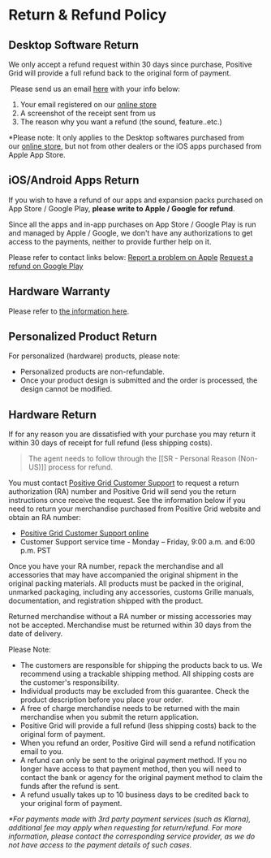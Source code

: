 # Return & Refund Policy
## Desktop Software Return

We only accept a refund request within 30 days since purchase, Positive Grid will provide a full refund back to the original form of payment.

 Please send us an email [here](https://help.positivegrid.com/hc/en-us/requests/new) with your info below:

1. Your email registered on our [online store](https://store.positivegrid.com/) 
2. A screenshot of the receipt sent from us
3. The reason why you want a refund (the sound, feature..etc.)

*Please note: It only applies to the Desktop softwares purchased from our [online store](https://store.positivegrid.com/), but not from other dealers or the iOS apps purchased from Apple App Store. 


## iOS/Android Apps Return

If you wish to have a refund of our apps and expansion packs purchased on App Store / Google Play, **please write to Apple / Google for** **refund**.

Since all the apps and in-app purchases on App Store / Google Play is run and managed by Apple / Google, we don't have any authorizations to get access to the payments, neither to provide further help on it.

Please refer to contact links below:
[Report a problem on Apple](https://reportaproblem.apple.com/)
[Request a refund on Google Play](https://support.google.com/googleplay/answer/2479637?hl=en)


## Hardware Warranty

Please refer to [the information here](https://help.positivegrid.com/hc/en-us/articles/214224126-Positive-Grid-Product-Warranty).

## Personalized Product Return

For personalized (hardware) products, please note:

-   Personalized products are non-refundable.
-   Once your product design is submitted and the order is processed, the design cannot be modified.

## Hardware Return

If for any reason you are dissatisfied with your purchase you may return it within 30 days of receipt for full refund (less shipping costs).

>  The agent needs to follow through the [[SR - Personal Reason (Non-US)]] process for refund.

You must contact [Positive Grid Customer Support](https://help.positivegrid.com/hc/en-us/requests/new) to request a return authorization (RA) number and Positive Grid will send you the return instructions once receive the request. See the information below if you need to return your merchandise purchased from Positive Grid website and obtain an RA number:

-   [Positive Grid Customer Support online](https://help.positivegrid.com/hc/en-us/requests/new)
-   Customer Support service time - Monday – Friday, 9:00 a.m. and 6:00 p.m. PST

Once you have your RA number, repack the merchandise and all accessories that may have accompanied the original shipment in the original packing materials. All products must be packed in the original, unmarked packaging, including any accessories, customs Grille manuals, documentation, and registration shipped with the product.

Returned merchandise without a RA number or missing accessories may not be accepted. Merchandise must be returned within 30 days from the date of delivery.

Please Note:

-   The customers are responsible for shipping the products back to us. We recommend using a trackable shipping method. All shipping costs are the customer's responsibility. 
-   Individual products may be excluded from this guarantee. Check the product description before you place your order.
-   A free of charge merchandise needs to be returned with the main merchandise when you submit the return application.
-   Positive Grid will provide a full refund (less shipping costs) back to the original form of payment.
-   When you refund an order, Positive Gird will send a refund notification email to you.
-   A refund can only be sent to the original payment method. If you no longer have access to that payment method, then you will need to contact the bank or agency for the original payment method to claim the funds after the refund is sent.
-   A refund usually takes up to 10 business days to be credited back to your original form of payment.

_*For payments made with 3rd party payment services (such as Klarna), additional fee may apply when requesting for return/refund. For more information, please contact the corresponding service provider, as we do not have access to the payment details of such cases._